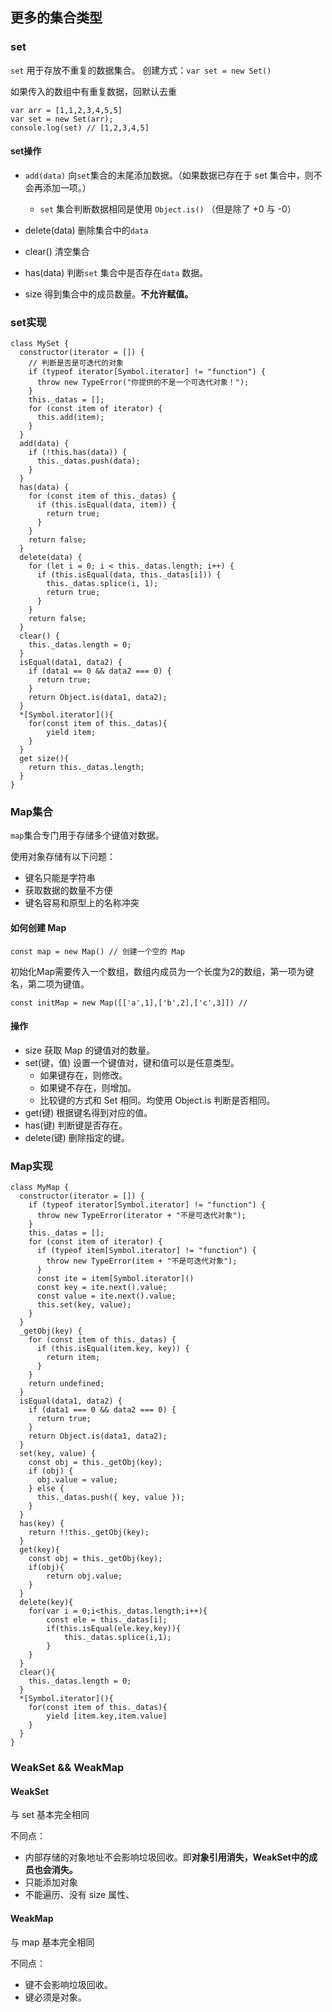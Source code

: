 ## 更多的集合类型

### set
`set` 用于存放不重复的数据集合。
创建方式：`var set = new Set()`

如果传入的数组中有重复数据，回默认去重
```
var arr = [1,1,2,3,4,5,5]
var set = new Set(arr);
console.log(set) // [1,2,3,4,5]
```

#### set操作
+ `add(data)` 向`set`集合的末尾添加数据。（如果数据已存在于 set 集合中，则不会再添加一项。）
  - `set` 集合判断数据相同是使用 `Object.is()` （但是除了 +0 与 -0）

+ delete(data) 删除集合中的`data`
+ clear() 清空集合
+ has(data) 判断`set` 集合中是否存在`data` 数据。
+ size 得到集合中的成员数量。**不允许赋值。**



### set实现

```
class MySet {
  constructor(iterator = []) {
    // 判断是否是可迭代的对象
    if (typeof iterator[Symbol.iterator] != "function") {
      throw new TypeError("你提供的不是一个可迭代对象！");
    }
    this._datas = [];
    for (const item of iterator) {
      this.add(item);
    }
  }
  add(data) {
    if (!this.has(data)) {
      this._datas.push(data);
    }
  }
  has(data) {
    for (const item of this._datas) {
      if (this.isEqual(data, item)) {
        return true;
      }
    }
    return false;
  }
  delete(data) {
    for (let i = 0; i < this._datas.length; i++) {
      if (this.isEqual(data, this._datas[i])) {
        this._datas.splice(i, 1);
        return true;
      }
    }
    return false;
  }
  clear() {
    this._datas.length = 0;
  }
  isEqual(data1, data2) {
    if (data1 == 0 && data2 === 0) {
      return true;
    }
    return Object.is(data1, data2);
  }
  *[Symbol.iterator](){
    for(const item of this._datas){
        yield item;
    }
  }
  get size(){
    return this._datas.length;
  }
}
```



### Map集合

`map`集合专门用于存储多个键值对数据。

使用对象存储有以下问题：

+ 键名只能是字符串
+ 获取数据的数量不方便
+ 键名容易和原型上的名称冲突



#### 如何创建 Map

```
const map = new Map() // 创建一个空的 Map
```

初始化Map需要传入一个数组，数组内成员为一个长度为2的数组，第一项为键名，第二项为键值。

```
const initMap = new Map([['a',1],['b',2],['c',3]]) // 
```



#### 操作

+ size 获取 Map 的键值对的数量。
+ set(键，值) 设置一个键值对，键和值可以是任意类型。
  + 如果键存在，则修改。
  + 如果键不存在，则增加。
  + 比较键的方式和 Set 相同。均使用 Object.is 判断是否相同。
+ get(键)  根据键名得到对应的值。
+ has(键)  判断键是否存在。
+ delete(键)  删除指定的键。



### Map实现

```
class MyMap {
  constructor(iterator = []) {
    if (typeof iterator[Symbol.iterator] != "function") {
      throw new TypeError(iterator + "不是可迭代对象");
    }
    this._datas = [];
    for (const item of iterator) {
      if (typeof item[Symbol.iterator] != "function") {
        throw new TypeError(item + "不是可迭代对象");
      }
      const ite = item[Symbol.iterator]()
      const key = ite.next().value;
      const value = ite.next().value;
      this.set(key, value);
    }
  }
  _getObj(key) {
    for (const item of this._datas) {
      if (this.isEqual(item.key, key)) {
        return item;
      }
    }
    return undefined;
  }
  isEqual(data1, data2) {
    if (data1 === 0 && data2 === 0) {
      return true;
    }
    return Object.is(data1, data2);
  }
  set(key, value) {
    const obj = this._getObj(key);
    if (obj) {
      obj.value = value;
    } else {
      this._datas.push({ key, value });
    }
  }
  has(key) {
    return !!this._getObj(key);
  }
  get(key){
    const obj = this._getObj(key);
    if(obj){
        return obj.value;
    }
  }
  delete(key){
    for(var i = 0;i<this._datas.length;i++){
        const ele = this._datas[i];
        if(this.isEqual(ele.key,key)){
            this._datas.splice(i,1);
        }
    }
  }
  clear(){
    this._datas.length = 0;
  }
  *[Symbol.iterator](){
    for(const item of this._datas){
        yield [item.key,item.value]
    }
  }
}
```



### WeakSet && WeakMap

#### WeakSet

与 set 基本完全相同

不同点：

+ 内部存储的对象地址不会影响垃圾回收。即**对象引用消失，WeakSet中的成员也会消失。**
+ 只能添加对象
+ 不能遍历、没有 size 属性、

#### WeakMap

与 map 基本完全相同

不同点：

+ 键不会影响垃圾回收。
+ 键必须是对象。
